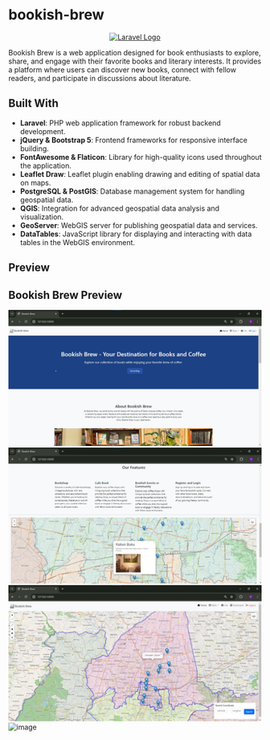 

# bookish-brew

<p align="center"><a href="https://laravel.com" target="_blank"><img src="https://raw.githubusercontent.com/laravel/art/master/logo-lockup/5%20SVG/2%20CMYK/1%20Full%20Color/laravel-logolockup-cmyk-red.svg" width="400" alt="Laravel Logo"></a></p>


Bookish Brew is a web application designed for book enthusiasts to explore, share, and engage with their favorite books and literary interests. It provides a platform where users can discover new books, connect with fellow readers, and participate in discussions about literature.

## Built With

- **Laravel**: PHP web application framework for robust backend development.
- **jQuery & Bootstrap 5**: Frontend frameworks for responsive interface building.
- **FontAwesome & Flaticon**: Library for high-quality icons used throughout the application.
- **Leaflet Draw**: Leaflet plugin enabling drawing and editing of spatial data on maps.
- **PostgreSQL & PostGIS**: Database management system for handling geospatial data.
- **QGIS**: Integration for advanced geospatial data analysis and visualization.
- **GeoServer**: WebGIS server for publishing geospatial data and services.
- **DataTables**: JavaScript library for displaying and interacting with data tables in the WebGIS environment.

## Preview

## Bookish Brew Preview

![Preview 1](public/1preview.jpg)
![Preview 2](public/2preview.jpg)
![Preview 3](public/3preview.jpg)
![image](https://github.com/farmanaditya/bookish-brew/assets/109887977/81db02f7-b308-419f-bb6c-6475a5a83485)



